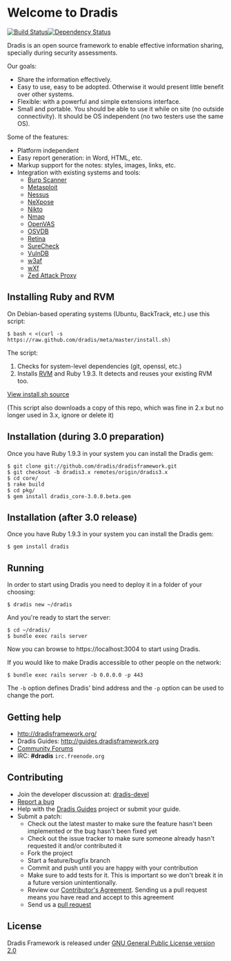 Welcome to Dradis
=================

[![Build Status](https://secure.travis-ci.org/dradis/dradisframework.png)][travis][![Dependency Status](https://gemnasium.com/dradis/dradisframework.png)][gemnasium]

[travis]: https://secure.travis-ci.org/dradis/dradisframework
[gemnasium]: https://gemnasium.com/dradis/dradis

Dradis is an open source framework to enable effective information sharing, 
specially during security assessments.

Our goals:

* Share the information effectively.
* Easy to use, easy to be adopted. Otherwise it would present little benefit over other systems.
* Flexible: with a powerful and simple extensions interface. 
* Small and portable. You should be able to use it while on site (no outside connectivity). It should be OS independent (no two testers use the same OS).

Some of the features:

* Platform independent
* Easy report generation: in Word, HTML, etc.
* Markup support for the notes: styles, images, links, etc. 
* Integration with existing systems and tools:
  * [Burp Scanner](http://portswigger.net/burp/scanner.html)
  * [Metasploit](http://www.metasploit.com/)
  * [Nessus](http://www.nessus.org/products/nessus)
  * [NeXpose](http://www.rapid7.com/products/nexpose-community-edition.jsp)
  * [Nikto](http://cirt.net/nikto2)
  * [Nmap](http://nmap.org)
  * [OpenVAS](http://www.openvas.org/)
  * [OSVDB](http://osvdb.org)
  * [Retina](http://www.eeye.com/products/retina/retina-network-scanner)
  * [SureCheck](http://www.wildcroftsecurity.com/)
  * [VulnDB](http://vulndbhq.com)
  * [w3af](http://w3af.sourceforge.net/)
  * [wXf](https://github.com/WebExploitationFramework/wXf)
  * [Zed Attack Proxy](https://www.owasp.org/index.php/OWASP_Zed_Attack_Proxy_Project)

Installing Ruby and RVM
-----------------------

On Debian-based operating systems (Ubuntu, BackTrack, etc.) use this script:

    $ bash < <(curl -s https://raw.github.com/dradis/meta/master/install.sh)

The script:
  1. Checks for system-level dependencies (git, openssl, etc.)
  2. Installs [RVM](http://beginrescueend.com/rvm/install/) and Ruby 1.9.3. It detects and reuses your existing RVM too.

[View install.sh source](https://github.com/dradis/meta/blob/master/install.sh)

(This script also downloads a copy of this repo, which was fine in 2.x but no longer used in 3.x, ignore or delete it)


Installation (during 3.0 preparation)
-------------------------------------
Once you have Ruby 1.9.3 in your system you can install the Dradis gem:

```
$ git clone git://github.com/dradis/dradisframework.git
$ git checkout -b dradis3.x remotes/origin/dradis3.x
$ cd core/
$ rake build
$ cd pkg/
$ gem install dradis_core-3.0.0.beta.gem
```


Installation (after 3.0 release)
--------------------------------

Once you have Ruby 1.9.3 in your system you can install the Dradis gem:

    $ gem install dradis



Running
-------

In order to start using Dradis you need to deploy it in a folder of your choosing:

    $ dradis new ~/dradis

And you're ready to start the server:

    $ cd ~/dradis/
    $ bundle exec rails server

Now you can browse to https://localhost:3004 to start using Dradis.

If you would like to make Dradis accessible to other people on the network:

    $ bundle exec rails server -b 0.0.0.0 -p 443

The `-b` option defines Dradis' bind address and the `-p` option can be used to change the port.


Getting help
------------

* http://dradisframework.org/
* Dradis Guides: http://guides.dradisframework.org
* [Community Forums](http://dradisframework.org/community/)
* IRC: **#dradis** `irc.freenode.org`


Contributing
------------

* Join the developer discussion at: [dradis-devel](https://lists.sourceforge.net/mailman/listinfo/dradis-devel)
* [Report a bug](https://github.com/dradis/dradisframework/issues)
* Help with the [Dradis Guides](https://github.com/dradis/dradisguides) project or submit your guide.
* Submit a patch:
  * Check out the latest master to make sure the feature hasn't been implemented or the bug hasn't been fixed yet
  * Check out the issue tracker to make sure someone already hasn't requested it and/or contributed it
  * Fork the project
  * Start a feature/bugfix branch
  * Commit and push until you are happy with your contribution
  * Make sure to add tests for it. This is important so we don't break it in a future version unintentionally.
  * Review our [Contributor's Agreement](https://github.com/dradis/dradisframework/wiki/Contributor%27s-agreement). Sending us a pull request means you have read and accept to this agreement
  * Send us a [pull request](http://help.github.com/pull-requests/)


License
-------

Dradis Framework is released under [GNU General Public License version 2.0](http://www.gnu.org/licenses/old-licenses/gpl-2.0.html)
